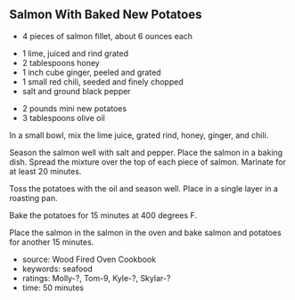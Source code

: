 Salmon With Baked New Potatoes
------------------------------

- 4 pieces of salmon fillet, about 6 ounces each
<!-- -->
- 1 lime, juiced and rind grated
- 2 tablespoons honey
- 1 inch cube ginger, peeled and grated
- 1 small red chili, seeded and finely chopped
- salt and ground black pepper
<!-- -->
- 2 pounds mini new potatoes
- 3 tablespoons olive oil

In a small bowl, mix the lime juice, grated rind, honey, ginger, and
chili.

Season the salmon well with salt and pepper.  Place the salmon in a
baking dish.  Spread the mixture over the top of each piece of salmon.
Marinate for at least 20 minutes.

Toss the potatoes with the oil and season well.  Place in a single
layer in a roasting pan.

Bake the potatoes for 15 minutes at 400 degrees F.

Place the salmon in the salmon in the oven and bake salmon and
potatoes for another 15 minutes.

- source: Wood Fired Oven Cookbook
- keywords: seafood
- ratings: Molly-?, Tom-9, Kyle-?, Skylar-?
- time: 50 minutes
